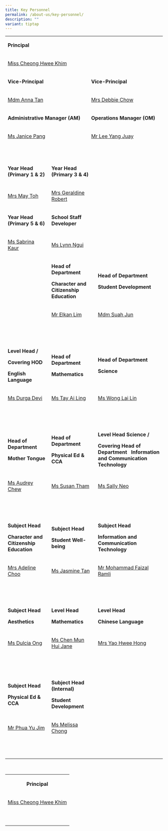 ```yaml
---
title: Key Personnel
permalink: /about-us/key-personnel/
description: ""
variant: tiptap
---
```

<table><tbody><tr><td rowspan="1" colspan="4"><p><strong>Principal</strong></p></td></tr><tr><td rowspan="1" colspan="4"><p><a href="cheong_hwee_khim@moe.edu.sg" rel="noopener noreferrer nofollow" target="_blank">Miss Cheong Hwee Khim</a></p></td></tr><tr><td rowspan="1" colspan="2"><p><strong>Vice-Principal</strong></p></td><td rowspan="1" colspan="2"><p><strong>Vice-Principal</strong></p></td></tr><tr><td rowspan="1" colspan="2"><p><a href="mailto:tan_mei_mei@moe.edu.sg" rel="noopener noreferrer nofollow" target="_blank">Mdm Anna Tan</a></p></td><td rowspan="1" colspan="2"><p><a href="mailto:debbie_chow@moe.edu.sg" rel="noopener noreferrer nofollow" target="_blank">Mrs Debbie Chow</a></p></td></tr><tr><td rowspan="1" colspan="2"><p><strong>Administrative Manager (AM)</strong></p></td><td rowspan="1" colspan="2"><p><strong>Operations Manager (OM)</strong></p></td></tr><tr><td rowspan="1" colspan="2"><p><a href="mailto:pang_wai_tee@moe.edu.sg" rel="noopener noreferrer nofollow" target="_blank">Ms Janice Pang</a></p><p></p></td><td rowspan="1" colspan="2"><p><a href="mailto:lee_yang_juay@moe.edu.sg" rel="noopener noreferrer nofollow" target="_blank">Mr Lee Yang Juay</a></p></td></tr><tr><td rowspan="1" colspan="2"><p></p></td><td rowspan="1" colspan="2"><p></p></td></tr><tr><td rowspan="1" colspan="1"><p></p></td><td rowspan="1" colspan="1"><p></p></td><td rowspan="1" colspan="1"><p></p></td><td rowspan="1" colspan="1"><p></p></td></tr><tr><td rowspan="1" colspan="1"><p><strong>Year Head (Primary 1 &amp; 2)</strong></p></td><td rowspan="1" colspan="2"><p><strong>Year Head (Primary 3 &amp; 4)</strong></p></td><td rowspan="1" colspan="1"><p></p></td></tr><tr><td rowspan="1" colspan="1"><p><a href="mailto:eng_yi-mei@moe.edu.sg" rel="noopener noreferrer nofollow" target="_blank">Mrs May Toh</a></p></td><td rowspan="1" colspan="2"><p><a href="mailto:geraldine_robert@moe.edu.sg" rel="noopener noreferrer nofollow" target="_blank">Mrs Geraldine Robert</a></p></td><td rowspan="1" colspan="1"><p></p></td></tr><tr><td rowspan="1" colspan="1"><p><strong>Year Head (Primary 5 &amp; 6)</strong></p></td><td rowspan="1" colspan="2"><p><strong>School Staff Developer</strong></p></td><td rowspan="1" colspan="1"><p></p></td></tr><tr><td rowspan="1" colspan="1"><p><a href="sabrina_kaur_jit_singh@moe.edu.sg" rel="noopener noreferrer nofollow" target="_blank">Ms Sabrina Kaur</a></p></td><td rowspan="1" colspan="1"><p><a href="ngui_shiyan_lynn@moe.edu.sg" rel="noopener noreferrer nofollow" target="_blank">Ms Lynn Ngui</a></p></td><td rowspan="1" colspan="1"><p></p></td><td rowspan="1" colspan="1"><p></p></td></tr><tr><td rowspan="1" colspan="1"><p></p></td><td rowspan="1" colspan="2"><p><strong>Head of Department</strong></p><p><strong>Character and Citizenship Education</strong></p></td><td rowspan="1" colspan="1"><p><strong>Head of Department</strong></p><p><strong>Student Development</strong></p></td></tr><tr><td rowspan="1" colspan="1"><p></p></td><td rowspan="1" colspan="2"><p><a href="mailto:lim_boon_ching_elkan@moe.edu.sg" rel="noopener noreferrer nofollow" target="_blank">Mr Elkan Lim</a></p></td><td rowspan="1" colspan="1"><p><a href="mailto:suah_jun@moe.edu.sg" rel="noopener noreferrer nofollow" target="_blank">Mdm Suah Jun</a></p></td></tr><tr><td rowspan="1" colspan="4"><p>&nbsp;</p></td></tr><tr><td rowspan="1" colspan="1"><p><strong>Level Head /</strong></p><p><strong>Covering HOD</strong></p><p><strong>English Language</strong></p></td><td rowspan="1" colspan="2"><p><strong>Head of Department</strong></p><p><strong>Mathematics</strong></p></td><td rowspan="1" colspan="1"><p><strong>Head of Department</strong></p><p><strong>Science</strong></p></td></tr><tr><td rowspan="1" colspan="1"><p><a href="mailto:durgha_devi_subramaniam@moe.edu.sg" rel="noopener noreferrer nofollow" target="_blank">Ms Durga Devi</a></p></td><td rowspan="1" colspan="2"><p><a href="mailto:tay_ai_ling@moe.edu.sg" rel="noopener noreferrer nofollow" target="_blank">Ms Tay Ai Ling</a></p></td><td rowspan="1" colspan="1"><p><a href="mailto:wong_lai_lin@moe.edu.sg" rel="noopener noreferrer nofollow" target="_blank">Ms Wong Lai Lin</a></p></td></tr><tr><td rowspan="1" colspan="4"><p>&nbsp;</p></td></tr><tr><td rowspan="1" colspan="1"><p><strong>Head of Department</strong></p><p><strong>Mother Tongue</strong></p></td><td rowspan="1" colspan="2"><p><strong>Head of Department</strong></p><p><strong>Physical Ed &amp; CCA</strong></p></td><td rowspan="1" colspan="1"><p><strong>Level Head Science /</strong></p><p><strong>Covering Head of Department &nbsp;&nbsp;Information and Communication Technology&nbsp;</strong></p></td></tr><tr><td rowspan="1" colspan="1"><p><a href="mailto:chew_sor_teng@moe.edu.sg" rel="noopener noreferrer nofollow" target="_blank">Ms Audrey Chew</a></p></td><td rowspan="1" colspan="2"><p><a href="mailto:susan_tham_miew_peng@moe.edu.sg" rel="noopener noreferrer nofollow" target="_blank">Ms Susan Tham</a></p></td><td rowspan="1" colspan="1"><p><a href="mailto:sally_neo@moe.edu.sg" rel="noopener noreferrer nofollow" target="_blank">Ms Sally Neo</a></p></td></tr><tr><td rowspan="1" colspan="4"><p>&nbsp;</p></td></tr><tr><td rowspan="1" colspan="1"><p><strong>Subject Head</strong></p><p><strong>Character and Citizenship Education</strong></p></td><td rowspan="1" colspan="2"><p><strong>Subject Head</strong></p><p><strong>Student Well-being</strong></p></td><td rowspan="1" colspan="1"><p><strong>Subject Head</strong></p><p><strong>Information and Communication Technology</strong></p></td></tr><tr><td rowspan="1" colspan="1"><p><a href="mailto:pang_gek_luang_adeline@moe.edu.sg" rel="noopener noreferrer nofollow" target="_blank">Mrs Adeline Choo</a></p></td><td rowspan="1" colspan="2"><p><a href="mailto:tan_su_hsien_jasmine@moe.edu.sg" rel="noopener noreferrer nofollow" target="_blank">Ms Jasmine Tan</a></p></td><td rowspan="1" colspan="1"><p><a href="mailto:mohammad_faizal_ramli@moe.edu.sg" rel="noopener noreferrer nofollow" target="_blank">Mr Mohammad Faizal Ramli</a></p></td></tr><tr><td rowspan="1" colspan="4"><p>&nbsp;</p></td></tr><tr><td rowspan="1" colspan="1"><p><strong>Subject Head</strong></p><p><strong>Aesthetics</strong></p></td><td rowspan="1" colspan="2"><p><strong>Level Head</strong></p><p><strong>Mathematics</strong></p></td><td rowspan="1" colspan="1"><p><strong>Level Head</strong></p><p><strong>Chinese Language</strong></p></td></tr><tr><td rowspan="1" colspan="1"><p><a href="mailto:ong_tian_nu_dulcia@moe.edu.sg" rel="noopener noreferrer nofollow" target="_blank">Ms Dulcia Ong</a></p></td><td rowspan="1" colspan="2"><p><a href="mailto:chen_mun_hui_jane@moe.edu.sg" rel="noopener noreferrer nofollow" target="_blank">Ms Chen Mun Hui Jane</a></p></td><td rowspan="1" colspan="1"><p><a href="mailto:tan_hwee_hong@moe.edu.sg" rel="noopener noreferrer nofollow" target="_blank">Mrs Yao Hwee Hong</a></p></td></tr><tr><td rowspan="1" colspan="4"><p>&nbsp;</p></td></tr><tr><td rowspan="1" colspan="1"><p><strong>Subject Head</strong></p><p><strong>Physical Ed &amp; CCA</strong></p></td><td rowspan="1" colspan="2"><p><strong>Subject Head (Internal)</strong></p><p><strong>Student Development</strong></p></td><td rowspan="1" colspan="1"><p>&nbsp;</p></td></tr><tr><td rowspan="1" colspan="1"><p><a href="mailto:phua_yu_jim@moe.edu.sg" rel="noopener noreferrer nofollow" target="_blank">Mr Phua Yu Jim</a></p></td><td rowspan="1" colspan="2"><p><a href="mailto:chong_jia_en_ann@moe.edu.sg" rel="noopener noreferrer nofollow" target="_blank">Ms Melissa Chong</a></p></td><td rowspan="1" colspan="1"><p>&nbsp;</p></td></tr><tr><td rowspan="1" colspan="1"><p><br></p></td><td rowspan="1" colspan="1"><p><br></p></td><td rowspan="1" colspan="1"><p><br></p></td><td rowspan="1" colspan="1"><p><br></p></td></tr></tbody></table><p>&nbsp;</p><table><tbody><tr><th rowspan="1" colspan="2"><p>Principal</p></th></tr><tr><td rowspan="1" colspan="2"><p><a href="cheong_hwee_khim@moe.edu.sg" rel="noopener noreferrer nofollow" target="_blank">Miss Cheong Hwee Khim</a></p></td></tr><tr><td rowspan="1" colspan="1"><p></p></td><td rowspan="1" colspan="1"><p></p></td></tr><tr><td rowspan="1" colspan="1"><p></p></td><td rowspan="1" colspan="1"><p></p></td></tr></tbody></table><p></p><p></p><p></p>